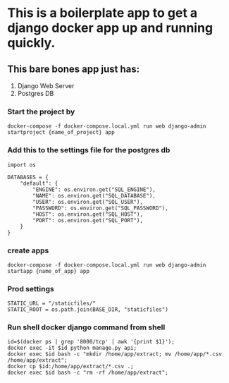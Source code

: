 # This is a boilerplate app to get a django docker app up and running quickly.

## This bare bones app just has:
1. Django Web Server
2. Postgres DB


### Start the project by

```
docker-compose -f docker-compose.local.yml run web django-admin startproject {name_of_project} app
```

### Add this to the settings file for the postgres db
```
import os

DATABASES = {
    "default": {
        "ENGINE": os.environ.get("SQL_ENGINE"),
        "NAME": os.environ.get("SQL_DATABASE"),
        "USER": os.environ.get("SQL_USER"),
        "PASSWORD": os.environ.get("SQL_PASSWORD"),
        "HOST": os.environ.get("SQL_HOST"),
        "PORT": os.environ.get("SQL_PORT"),
    }
}
```

### create apps
```
docker-compose -f docker-compose.local.yml run web django-admin startapp {name_of_app} app
```

### Prod settings
```
STATIC_URL = "/staticfiles/"
STATIC_ROOT = os.path.join(BASE_DIR, "staticfiles")
```

### Run shell docker django command from shell

```
id=$(docker ps | grep '8000/tcp' | awk '{print $1}');
docker exec -it $id python manage.py api;
docker exec $id bash -c "mkdir /home/app/extract; mv /home/app/*.csv /home/app/extract";
docker cp $id:/home/app/extract/*.csv .;
docker exec $id bash -c "rm -rf /home/app/extract";
```
